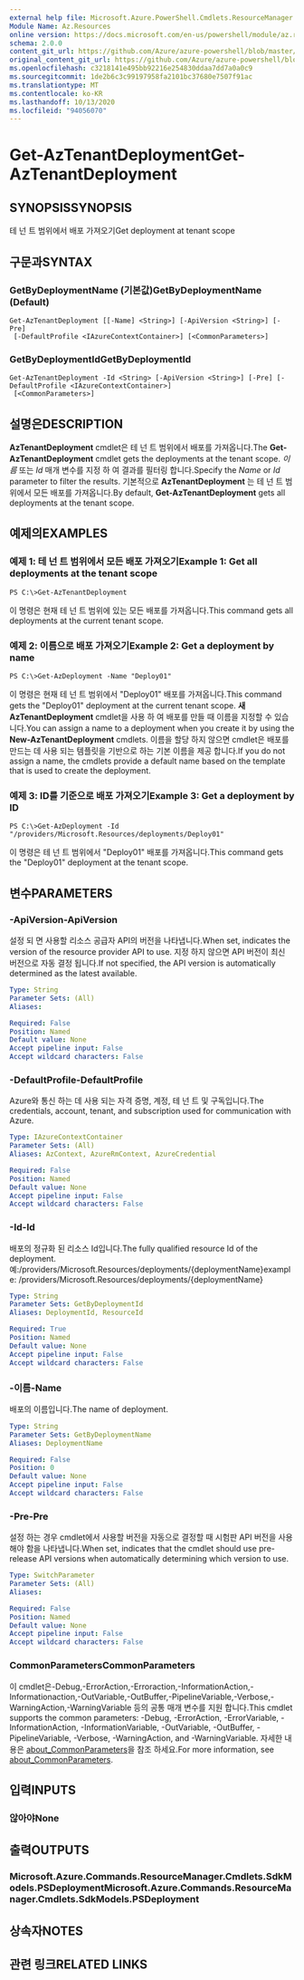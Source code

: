 ```yaml
---
external help file: Microsoft.Azure.PowerShell.Cmdlets.ResourceManager.dll-Help.xml
Module Name: Az.Resources
online version: https://docs.microsoft.com/en-us/powershell/module/az.resources/get-aztenantdeployment
schema: 2.0.0
content_git_url: https://github.com/Azure/azure-powershell/blob/master/src/Resources/Resources/help/Get-AzTenantDeployment.md
original_content_git_url: https://github.com/Azure/azure-powershell/blob/master/src/Resources/Resources/help/Get-AzTenantDeployment.md
ms.openlocfilehash: c3218141e495bb92216e254830ddaa7dd7a0a0c9
ms.sourcegitcommit: 1de2b6c3c99197958fa2101bc37680e7507f91ac
ms.translationtype: MT
ms.contentlocale: ko-KR
ms.lasthandoff: 10/13/2020
ms.locfileid: "94056070"
---
```

# <span data-ttu-id="fd0b8-101">Get-AzTenantDeployment</span><span class="sxs-lookup"><span data-stu-id="fd0b8-101">Get-AzTenantDeployment</span></span>

## <span data-ttu-id="fd0b8-102">SYNOPSIS</span><span class="sxs-lookup"><span data-stu-id="fd0b8-102">SYNOPSIS</span></span>
<span data-ttu-id="fd0b8-103">테 넌 트 범위에서 배포 가져오기</span><span class="sxs-lookup"><span data-stu-id="fd0b8-103">Get deployment at tenant scope</span></span>

## <span data-ttu-id="fd0b8-104">구문과</span><span class="sxs-lookup"><span data-stu-id="fd0b8-104">SYNTAX</span></span>

### <span data-ttu-id="fd0b8-105">GetByDeploymentName (기본값)</span><span class="sxs-lookup"><span data-stu-id="fd0b8-105">GetByDeploymentName (Default)</span></span>
```
Get-AzTenantDeployment [[-Name] <String>] [-ApiVersion <String>] [-Pre]
 [-DefaultProfile <IAzureContextContainer>] [<CommonParameters>]
```

### <span data-ttu-id="fd0b8-106">GetByDeploymentId</span><span class="sxs-lookup"><span data-stu-id="fd0b8-106">GetByDeploymentId</span></span>
```
Get-AzTenantDeployment -Id <String> [-ApiVersion <String>] [-Pre] [-DefaultProfile <IAzureContextContainer>]
 [<CommonParameters>]
```

## <span data-ttu-id="fd0b8-107">설명은</span><span class="sxs-lookup"><span data-stu-id="fd0b8-107">DESCRIPTION</span></span>
<span data-ttu-id="fd0b8-108">**AzTenantDeployment** cmdlet은 테 넌 트 범위에서 배포를 가져옵니다.</span><span class="sxs-lookup"><span data-stu-id="fd0b8-108">The **Get-AzTenantDeployment** cmdlet gets the deployments at the tenant scope.</span></span>
<span data-ttu-id="fd0b8-109">*이름* 또는 *Id* 매개 변수를 지정 하 여 결과를 필터링 합니다.</span><span class="sxs-lookup"><span data-stu-id="fd0b8-109">Specify the *Name* or *Id* parameter to filter the results.</span></span>
<span data-ttu-id="fd0b8-110">기본적으로 **AzTenantDeployment** 는 테 넌 트 범위에서 모든 배포를 가져옵니다.</span><span class="sxs-lookup"><span data-stu-id="fd0b8-110">By default, **Get-AzTenantDeployment** gets all deployments at the tenant scope.</span></span>

## <span data-ttu-id="fd0b8-111">예제의</span><span class="sxs-lookup"><span data-stu-id="fd0b8-111">EXAMPLES</span></span>

### <span data-ttu-id="fd0b8-112">예제 1: 테 넌 트 범위에서 모든 배포 가져오기</span><span class="sxs-lookup"><span data-stu-id="fd0b8-112">Example 1: Get all deployments at the tenant scope</span></span>
```
PS C:\>Get-AzTenantDeployment
```

<span data-ttu-id="fd0b8-113">이 명령은 현재 테 넌 트 범위에 있는 모든 배포를 가져옵니다.</span><span class="sxs-lookup"><span data-stu-id="fd0b8-113">This command gets all deployments at the current tenant scope.</span></span>

### <span data-ttu-id="fd0b8-114">예제 2: 이름으로 배포 가져오기</span><span class="sxs-lookup"><span data-stu-id="fd0b8-114">Example 2: Get a deployment by name</span></span>
```
PS C:\>Get-AzDeployment -Name "Deploy01"
```

<span data-ttu-id="fd0b8-115">이 명령은 현재 테 넌 트 범위에서 "Deploy01" 배포를 가져옵니다.</span><span class="sxs-lookup"><span data-stu-id="fd0b8-115">This command gets the "Deploy01" deployment at the current tenant scope.</span></span>
<span data-ttu-id="fd0b8-116">**새 AzTenantDeployment** cmdlet을 사용 하 여 배포를 만들 때 이름을 지정할 수 있습니다.</span><span class="sxs-lookup"><span data-stu-id="fd0b8-116">You can assign a name to a deployment when you create it by using the **New-AzTenantDeployment** cmdlets.</span></span>
<span data-ttu-id="fd0b8-117">이름을 할당 하지 않으면 cmdlet은 배포를 만드는 데 사용 되는 템플릿을 기반으로 하는 기본 이름을 제공 합니다.</span><span class="sxs-lookup"><span data-stu-id="fd0b8-117">If you do not assign a name, the cmdlets provide a default name based on the template that is used to create the deployment.</span></span>

### <span data-ttu-id="fd0b8-118">예제 3: ID를 기준으로 배포 가져오기</span><span class="sxs-lookup"><span data-stu-id="fd0b8-118">Example 3: Get a deployment by ID</span></span>
```
PS C:\>Get-AzDeployment -Id "/providers/Microsoft.Resources/deployments/Deploy01"
```

<span data-ttu-id="fd0b8-119">이 명령은 테 넌 트 범위에서 "Deploy01" 배포를 가져옵니다.</span><span class="sxs-lookup"><span data-stu-id="fd0b8-119">This command gets the "Deploy01" deployment at the tenant scope.</span></span>

## <span data-ttu-id="fd0b8-120">변수</span><span class="sxs-lookup"><span data-stu-id="fd0b8-120">PARAMETERS</span></span>

### <span data-ttu-id="fd0b8-121">-ApiVersion</span><span class="sxs-lookup"><span data-stu-id="fd0b8-121">-ApiVersion</span></span>
<span data-ttu-id="fd0b8-122">설정 되 면 사용할 리소스 공급자 API의 버전을 나타냅니다.</span><span class="sxs-lookup"><span data-stu-id="fd0b8-122">When set, indicates the version of the resource provider API to use.</span></span>
<span data-ttu-id="fd0b8-123">지정 하지 않으면 API 버전이 최신 버전으로 자동 결정 됩니다.</span><span class="sxs-lookup"><span data-stu-id="fd0b8-123">If not specified, the API version is automatically determined as the latest available.</span></span>

```yaml
Type: String
Parameter Sets: (All)
Aliases:

Required: False
Position: Named
Default value: None
Accept pipeline input: False
Accept wildcard characters: False
```

### <span data-ttu-id="fd0b8-124">-DefaultProfile</span><span class="sxs-lookup"><span data-stu-id="fd0b8-124">-DefaultProfile</span></span>
<span data-ttu-id="fd0b8-125">Azure와 통신 하는 데 사용 되는 자격 증명, 계정, 테 넌 트 및 구독입니다.</span><span class="sxs-lookup"><span data-stu-id="fd0b8-125">The credentials, account, tenant, and subscription used for communication with Azure.</span></span>

```yaml
Type: IAzureContextContainer
Parameter Sets: (All)
Aliases: AzContext, AzureRmContext, AzureCredential

Required: False
Position: Named
Default value: None
Accept pipeline input: False
Accept wildcard characters: False
```

### <span data-ttu-id="fd0b8-126">-Id</span><span class="sxs-lookup"><span data-stu-id="fd0b8-126">-Id</span></span>
<span data-ttu-id="fd0b8-127">배포의 정규화 된 리소스 Id입니다.</span><span class="sxs-lookup"><span data-stu-id="fd0b8-127">The fully qualified resource Id of the deployment.</span></span>
<span data-ttu-id="fd0b8-128">예:/providers/Microsoft.Resources/deployments/{deploymentName}</span><span class="sxs-lookup"><span data-stu-id="fd0b8-128">example: /providers/Microsoft.Resources/deployments/{deploymentName}</span></span>

```yaml
Type: String
Parameter Sets: GetByDeploymentId
Aliases: DeploymentId, ResourceId

Required: True
Position: Named
Default value: None
Accept pipeline input: False
Accept wildcard characters: False
```

### <span data-ttu-id="fd0b8-129">-이름</span><span class="sxs-lookup"><span data-stu-id="fd0b8-129">-Name</span></span>
<span data-ttu-id="fd0b8-130">배포의 이름입니다.</span><span class="sxs-lookup"><span data-stu-id="fd0b8-130">The name of deployment.</span></span>

```yaml
Type: String
Parameter Sets: GetByDeploymentName
Aliases: DeploymentName

Required: False
Position: 0
Default value: None
Accept pipeline input: False
Accept wildcard characters: False
```

### <span data-ttu-id="fd0b8-131">-Pre</span><span class="sxs-lookup"><span data-stu-id="fd0b8-131">-Pre</span></span>
<span data-ttu-id="fd0b8-132">설정 하는 경우 cmdlet에서 사용할 버전을 자동으로 결정할 때 시험판 API 버전을 사용 해야 함을 나타냅니다.</span><span class="sxs-lookup"><span data-stu-id="fd0b8-132">When set, indicates that the cmdlet should use pre-release API versions when automatically determining which version to use.</span></span>

```yaml
Type: SwitchParameter
Parameter Sets: (All)
Aliases:

Required: False
Position: Named
Default value: None
Accept pipeline input: False
Accept wildcard characters: False
```

### <span data-ttu-id="fd0b8-133">CommonParameters</span><span class="sxs-lookup"><span data-stu-id="fd0b8-133">CommonParameters</span></span>
<span data-ttu-id="fd0b8-134">이 cmdlet은-Debug,-ErrorAction,-Erroraction,-InformationAction,-Informationaction,-OutVariable,-OutBuffer,-PipelineVariable,-Verbose,-WarningAction,-WarningVariable 등의 공통 매개 변수를 지원 합니다.</span><span class="sxs-lookup"><span data-stu-id="fd0b8-134">This cmdlet supports the common parameters: -Debug, -ErrorAction, -ErrorVariable, -InformationAction, -InformationVariable, -OutVariable, -OutBuffer, -PipelineVariable, -Verbose, -WarningAction, and -WarningVariable.</span></span> <span data-ttu-id="fd0b8-135">자세한 내용은 [about_CommonParameters](http://go.microsoft.com/fwlink/?LinkID=113216)을 참조 하세요.</span><span class="sxs-lookup"><span data-stu-id="fd0b8-135">For more information, see [about_CommonParameters](http://go.microsoft.com/fwlink/?LinkID=113216).</span></span>

## <span data-ttu-id="fd0b8-136">입력</span><span class="sxs-lookup"><span data-stu-id="fd0b8-136">INPUTS</span></span>

### <span data-ttu-id="fd0b8-137">않아야</span><span class="sxs-lookup"><span data-stu-id="fd0b8-137">None</span></span>

## <span data-ttu-id="fd0b8-138">출력</span><span class="sxs-lookup"><span data-stu-id="fd0b8-138">OUTPUTS</span></span>

### <span data-ttu-id="fd0b8-139">Microsoft.Azure.Commands.ResourceManager.Cmdlets.SdkModels.PSDeployment</span><span class="sxs-lookup"><span data-stu-id="fd0b8-139">Microsoft.Azure.Commands.ResourceManager.Cmdlets.SdkModels.PSDeployment</span></span>

## <span data-ttu-id="fd0b8-140">상속자</span><span class="sxs-lookup"><span data-stu-id="fd0b8-140">NOTES</span></span>

## <span data-ttu-id="fd0b8-141">관련 링크</span><span class="sxs-lookup"><span data-stu-id="fd0b8-141">RELATED LINKS</span></span>
